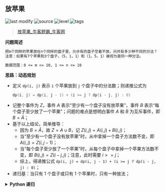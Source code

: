 ## 放苹果
<!--START_SECTION:badge-->

![last modify](https://img.shields.io/static/v1?label=last%20modify&message=2022-10-13%2019%3A16%3A07&color=yellowgreen&style=flat-square)
![source](https://img.shields.io/static/v1?label=source&message=%E5%8D%8E%E4%B8%BA%E6%9C%BA%E8%AF%95&color=green&style=flat-square)
![level](https://img.shields.io/static/v1?label=level&message=%E7%AE%80%E5%8D%95&color=yellow&style=flat-square)
![tags](https://img.shields.io/static/v1?label=tags&message=%E5%8A%A8%E6%80%81%E8%A7%84%E5%88%92&color=orange&style=flat-square)

<!--END_SECTION:badge-->
<!--info
tags: [动态规划]
source: 华为机试
level: 简单
number: '061'
name: 放苹果
companies: []
-->

> [放苹果_牛客题霸_牛客网](https://www.nowcoder.com/practice/bfd8234bb5e84be0b493656e390bdebf)

<summary><b>问题简述</b></summary>

```txt
把m个同样的苹果放在n个同样的盘子里，允许有的盘子空着不放，问共有多少种不同的分法？
注意：如果有7个苹果和3个盘子，（5，1，1）和（1，5，1）被视为是同一种分法。

数据范围：0 <= m <= 10, 1 <= n <= 10
```

<!-- 
<details><summary><b>详细描述</b></summary>

```txt
```

</details>
-->

<!-- <div align="center"><img src="../../../_assets/xxx.png" height="300" /></div> -->

<summary><b>思路：动态规划</b></summary>

- 定义 `dp(i, j)` 表示 `i` 个苹果放到 `j` 个盘子中的分法数；则递推公式为
    ```cpp
    dp(i, j) = dp(i, j - 1) + (i >= j ? dp(i - j, j) : 0)
    ```
- 记整个事件为 $Z$，事件 $A$ 表示“至少有一个盘子没有放苹果”，事件 $B$ 表示“每个盘子至少放了一个苹果”；问题的难点是想明白事件 $A$ 和 $B$ 为互斥事件，即 $B = \bar{A}$；
- 基于以上结论，简单推导：
    - 因为 $B = \bar{A}$，故 $Z=A \cup B$，记 $Z(i,j) = A(i,j) + B(i,j)$；
    - 当“至少有一个盘子没有放苹果”时，从中拿掉一个盘子方法数不变，即 $A(i,j) = Z(i,j-1)$；
    - 当“每个盘子至少放了一个苹果”时，从每个盘子中拿掉一个苹果方法数不变，即 $B(i,j) = Z(i-j,j)$；注意，此时需要 $i >= j$；
    - 综上，得递推公式 `dp(i, j) = dp(i, j - 1) + (i >= j ? dp(i - j, j) : 0)`；
- 递归基：当只有 1 个盘子或只有 1 个苹果时，只有一种放法；

<details><summary><b>Python 递归</b></summary>

```python
from functools import lru_cache

@lru_cache(maxsize=None)
def dp(i, j):
    if i == 1 or j == 1: 
        return 1
    return dp(i, j - 1) + (dp(i - j, j) if i >= j else 0)

row = input()
m, n = map(int, row.split())

print(dp(m, n))
```

</details>
